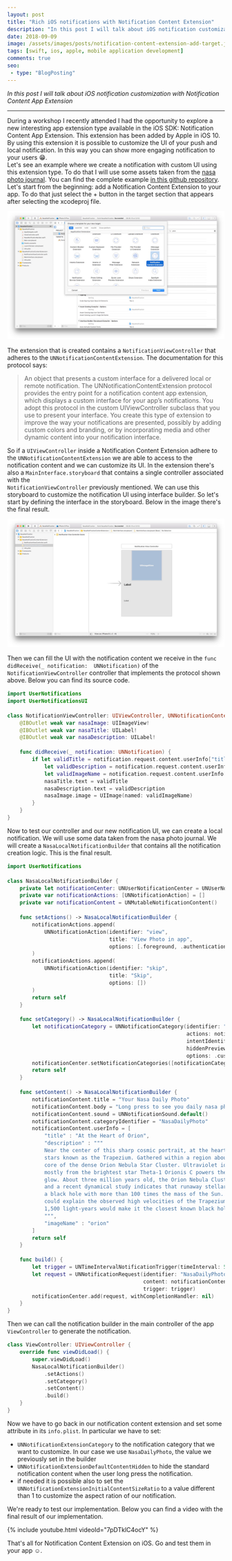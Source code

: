 ```yaml
---
layout: post
title: "Rich iOS notifications with Notification Content Extension"
description: "In this post I will talk about iOS notification customization with Notification Content Extension"
date: 2018-09-09
image: /assets/images/posts/notification-content-extension-add-target.jpg
tags: [swift, ios, apple, mobile application development]
comments: true
seo:
 - type: "BlogPosting"
---
```


*In this post I will talk about iOS notification customization with Notification Content App Extension*

---

During a workshop I recently attended I had the opportunity to explore a new interesting app extension type available in
 the iOS SDK: Notification Content App Extension. This extension has been added by Apple in iOS 10. By using this 
 extension it is possible to customize the UI of your push and local notification. In this way you can show more 
 engaging notification to your users :grin:.  
Let's see an example where we create a notification with custom UI using this extension type. To do that I will use 
some assets taken from the [nasa photo journal](https://photojournal.jpl.nasa.gov/ "nasa photo journal"). You can 
find the complete example [in this github repository](https://github.com/chicio/Notification-Content-Extension-Example "notification content extension example"). 
Let's start from the beginning: add a Notification Content Extension to your app. To do that just select the + button
 in the target section that appears after selecting the xcodeproj file. 

![add target](/assets/images/posts/notification-content-extension-add-target.jpg "add target")

The extension that is created contains a `NotificationViewController` that adheres to the `UNNotificationContentExtension`. 
The documentation for this protocol says:

> An object that presents a custom interface for a delivered local or remote notification.
  The UNNotificationContentExtension protocol provides the entry point for a notification content app extension, 
  which displays a custom interface for your app’s notifications. You adopt this protocol in the custom 
  UIViewController subclass that you use to present your interface. You create this type of extension to improve the 
  way your notifications are presented, possibly by adding custom colors and branding, or by incorporating media and 
  other dynamic content into your notification interface. 

So if a `UIViewController` inside a Notification Content Extension adhere to the `UNNotificationContentExtension`
 we are able to access to the notification content and we can customize its UI. In the extension 
there's also a `MainInterface.storyboard` that contains a single controller associated with the  
`NotificationViewController` previously mentioned. We can use this storyboard to customize the notification UI using interface 
builder.
 So let's start by defining the interface in the storyboard. Below in the image there's the final result.

![notification storyboard](/assets/images/posts/notification-content-extension-storyboard-notification.jpg "notification storyboard")

Then we can fill the UI with the notification content we receive in the `func didReceive(_ notification: 
UNNotification)` of the `NotificationViewController` controller that implements the protocol shown above. Below you 
can find its source code.

```swift
import UserNotifications
import UserNotificationsUI

class NotificationViewController: UIViewController, UNNotificationContentExtension {
    @IBOutlet weak var nasaImage: UIImageView!
    @IBOutlet weak var nasaTitle: UILabel!
    @IBOutlet weak var nasaDescription: UILabel!
    
    func didReceive(_ notification: UNNotification) {
        if let validTitle = notification.request.content.userInfo["title"] as? String,
            let validDescription = notification.request.content.userInfo["description"] as? String,
            let validImageName = notification.request.content.userInfo["imageName"] as? String {
            nasaTitle.text = validTitle
            nasaDescription.text = validDescription
            nasaImage.image = UIImage(named: validImageName)
        }
    }
}
```

Now to test our controller and our new notification UI, we can create a local notification. We will use some data taken 
from the nasa photo journal. We will create a `NasaLocalNotificationBuilder` that contains all the notification creation logic. This is 
the final result.

```swift
import UserNotifications

class NasaLocalNotificationBuilder {
    private let notificationCenter: UNUserNotificationCenter = UNUserNotificationCenter.current()
    private var notificationActions: [UNNotificationAction] = []
    private var notificationContent = UNMutableNotificationContent()
    
    func setActions() -> NasaLocalNotificationBuilder {
        notificationActions.append(
            UNNotificationAction(identifier: "view",
                                 title: "View Photo in app",
                                 options: [.foreground, .authenticationRequired])
        )
        notificationActions.append(
            UNNotificationAction(identifier: "skip",
                                 title: "Skip",
                                 options: [])
        )
        return self
    }
    
    func setCategory() -> NasaLocalNotificationBuilder {
        let notificationCategory = UNNotificationCategory(identifier: "NasaDailyPhoto",
                                                          actions: notificationActions,
                                                          intentIdentifiers: [],
                                                          hiddenPreviewsBodyPlaceholder: "",
                                                          options: .customDismissAction)
        notificationCenter.setNotificationCategories([notificationCategory])
        return self
    }
    
    func setContent() -> NasaLocalNotificationBuilder {
        notificationContent.title = "Your Nasa Daily Photo"
        notificationContent.body = "Long press to see you daily nasa photo"
        notificationContent.sound = UNNotificationSound.default()
        notificationContent.categoryIdentifier = "NasaDailyPhoto"
        notificationContent.userInfo = [
            "title" : "At the Heart of Orion",
            "description" : """
            Near the center of this sharp cosmic portrait, at the heart of the Orion Nebula, are four hot, massive
            stars known as the Trapezium. Gathered within a region about 1.5 light-years in radius, they dominate the
            core of the dense Orion Nebula Star Cluster. Ultraviolet ionizing radiation from the Trapezium stars,
            mostly from the brightest star Theta-1 Orionis C powers the complex star forming region's entire visible
            glow. About three million years old, the Orion Nebula Cluster was even more compact in its younger years
            and a recent dynamical study indicates that runaway stellar collisions at an earlier age may have formed
            a black hole with more than 100 times the mass of the Sun. The presence of a black hole within the cluster
            could explain the observed high velocities of the Trapezium stars. The Orion Nebula's distance of some
            1,500 light-years would make it the closest known black hole to planet Earth.
            """,
            "imageName" : "orion"
        ]
        return self
    }
    
    func build() {
        let trigger = UNTimeIntervalNotificationTrigger(timeInterval: 5, repeats: false)
        let request = UNNotificationRequest(identifier: "NasaDailyPhoto",
                                            content: notificationContent,
                                            trigger: trigger)
        notificationCenter.add(request, withCompletionHandler: nil)
    }
}
```  

Then we can call the notification builder in the main controller of the app `ViewController` to generate the 
notification.

```swift
class ViewController: UIViewController {
    override func viewDidLoad() {
        super.viewDidLoad()
        NasaLocalNotificationBuilder()
            .setActions()
            .setCategory()
            .setContent()
            .build()
    }
}
```

Now we have to go back in our notification content extension and set some attribute in its `info.plist`. In 
particular we have to set:

* `UNNotificationExtensionCategory` to the notification category that we want to customize. In our case we use 
`NasaDailyPhoto`, the value we previously set in the builder
* `UNNotificationExtensionDefaultContentHidden` to hide the standard notification content when the user long press 
the notification.
* if needed it is possible also to set the `UNNotificationExtensionInitialContentSizeRatio` to a value different than
 1 to customize the aspect ration of our notification.   

We're ready to test our implementation. Below you can find a video with the final result of our implementation.

{% include youtube.html videoId="7pDTklC4ocY" %}

That's all for Notification Content Extension on iOS. Go and test them in your app :relaxed:.
